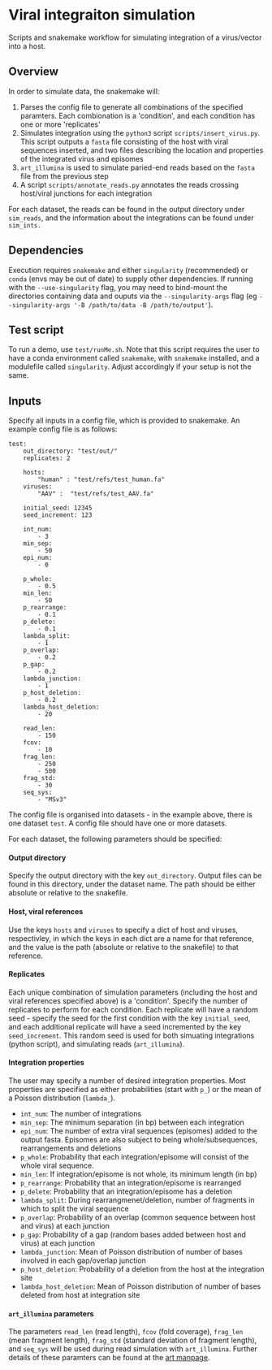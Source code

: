 # Viral integraiton simulation

Scripts and snakemake workflow for simulating integration of a virus/vector into a host.

## Overview

In order to simulate data, the snakemake will:
1. Parses the config file to generate all combinations of the specified paramters.  Each combionation is a 'condition', and each condition has one or more 'replicates'
2. Simulates integration using the `python3` script `scripts/insert_virus.py`.  This script outputs a `fasta` file consisting of the host with viral sequences inserted, and two files describing the location and properties of the integrated virus and episomes
3. `art_illumina` is used to simulate paried-end reads based on the `fasta` file from the previous step
4. A script `scripts/annotate_reads.py` annotates the reads crossing host/viral junctions for each integration

For each dataset, the reads can be found in the output directory under `sim_reads`, and the information about the integrations can be found under `sim_ints.`


## Dependencies

Execution requires `snakemake` and either `singularity` (recommended) or `conda` (envs may be out of date) to supply other dependencies.  If running with the `--use-singularity` flag, you may need to bind-mount the directories containing data and ouputs via the `--singularity-args` flag (eg `--singularity-args '-B /path/to/data -B /path/to/output'`).

## Test script

To run a demo, use `test/runMe.sh`.  Note that this script requires the user to have a conda environment called `snakemake`, with `snakemake` installed, and a modulefile called `singularity`.  Adjust accordingly if your setup is not the same.

## Inputs

Specify all inputs in a config file, which is provided to snakemake.  An example config file is as follows:

```
test:
    out_directory: "test/out/" 
    replicates: 2 

    hosts: 
        "human" : "test/refs/test_human.fa"
    viruses:
        "AAV" :  "test/refs/test_AAV.fa"

    initial_seed: 12345
    seed_increment: 123 
    
    int_num: 
        - 3
    min_sep: 
        - 50  
    epi_num:
        - 0

    p_whole:
        - 0.5
    min_len: 
        - 50 
    p_rearrange:
        - 0.1
    p_delete:
        - 0.1
    lambda_split:
        - 1
    p_overlap:
        - 0.2
    p_gap:
        - 0.2
    lambda_junction:
        - 1
    p_host_deletion:
        - 0.2
    lambda_host_deletion:
        - 20

    read_len: 
        - 150
    fcov: 
        - 10 
    frag_len: 
        - 250
        - 500 
    frag_std: 
        - 30
    seq_sys: 
        - "MSv3"
```

The config file is organised into datasets - in the example above, there is one dataset `test`.  A config file should have one or more datasets.

For each dataset, the following parameters should be specified:

#### Output directory

Specify the output directory with the key `out_directory`.  Output files can be found in this directory, under the dataset name.  The path should be either absolute or relative to the snakefile.

#### Host, viral references

Use the keys `hosts` and `viruses` to specify a dict of host and viruses, respectivley, in which the keys in each dict are a name for that reference, and the value is the path (absolute or relative to the snakefile) to that reference.  

#### Replicates

Each unique combination of simulation parameters (including the host and viral references specified above) is a 'condition'.  Specify the number of replicates to perform for each condition.  Each replicate will have a random seed - specify the seed for the first condition with the key `initial_seed`, and each additional replicate will have a seed incremented by the key `seed_increment`.  This random seed is used for both simuating integrations (python script), and simulating reads (`art_illumina`).

#### Integration properties

The user may specify a number of desired integration properties.  Most properties are specified as either probabilities (start with `p_`) or the mean of a Poisson distribution (`lambda_`).

- `int_num`: The number of integrations
- `min_sep`: The minimum separation (in bp) between each integration
- `epi_num`: The number of extra viral sequences (episomes) added to the output fasta.  Episomes are also subject to being whole/subsequences, rearrangements and deletions
- `p_whole`: Probability that each integration/episome will consist of the whole viral sequence.
- `min_len`: If integration/episome is not whole, its minimum length (in bp)
- `p_rearrange`: Probability that an integration/episome is rearranged
- `p_delete`: Probability that an integration/episome has a deletion
- `lambda_split`: During rearrangmenet/deletion, number of fragments in which to split the viral sequence
- `p_overlap`: Probability of an overlap (common sequence between host and virus) at each junction
- `p_gap`: Probability of a gap (random bases added between host and virus) at each junction
- `lambda_junction`: Mean of Poisson distribution of number of bases involved in each gap/overlap junction
- `p_host_deletion`: Probability of a deletion from the host at the integration site
- `lambda_host_deletion`: Mean of Poisson distribution of number of bases deleted from host at integration site

#### `art_illumina` parameters

The parameters `read_len` (read length), `fcov` (fold coverage), `frag_len` (mean fragment length), `frag_std` (standard deviation of fragment length), and `seq_sys` will be used during read simulation with `art_illumina`.  Further details of these paramters can be found at the [art manpage](https://manpages.debian.org/stretch/art-nextgen-simulation-tools/art_illumina.1.en.html).


